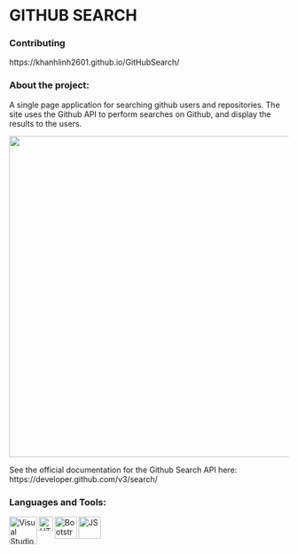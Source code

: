 # GITHUB SEARCH         
### Contributing
<p>https://khanhlinh2601.github.io/GitHubSearch/<p>


### About the project:
<p>A single page application for searching github users and repositories. The site uses the Github API to perform searches on Github, and display the results to the users.</p>
<p align="center"><img src="https://i.imgur.com/Nnwn0kI.png" width="580px"/></p>
See the official documentation for the Github Search API here: https://developer.github.com/v3/search/
     




### Languages and Tools:
<img align="left" alt="Visual Studio Code" width="50px" src="https://www.solucionex.com/sites/default/files/posts/imagen/vscode-800x450.png"/>
<img align="left" alt="HTML" width="26px" src="https://upload.wikimedia.org/wikipedia/commons/thumb/8/80/HTML5_logo_resized.svg/1200px-HTML5_logo_resized.svg.png"/>
<img align="left" alt="Bootstrap" width="40px" src="https://upload.wikimedia.org/wikipedia/commons/thumb/b/b2/Bootstrap_logo.svg/512px-Bootstrap_logo.svg.png"/>
<img align="left" alt="JS" width="40px" src="https://media.vlpt.us/images/charlie-lyc/post/2244e9e8-7621-4df7-86cb-5a11ad3137eb/Javascript_logo-1170x850.jpg"/>

